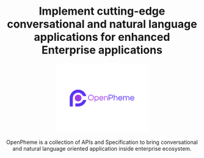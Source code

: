 <h1 align="center">
    Implement cutting-edge conversational and natural language applications for enhanced Enterprise applications
</h1>

<p align="center">
  <a href="https://openpheme.org">
    <img src="https://raw.githubusercontent.com/openpheme/.github/main/profile/logo.svg" alt="OpenPheme logo" height="180">
  </a>
</p>

<p align="center">
OpenPheme is a collection of APIs and Specification to bring conversational and natural language oriented
application inside enterprise ecosystem.
</p>